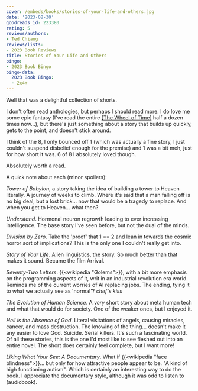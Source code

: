 ```yaml
---
cover: /embeds/books/stories-of-your-life-and-others.jpg
date: '2023-08-30'
goodreads_id: 223380
rating: 5
reviews/authors:
- Ted Chiang
reviews/lists:
- 2023 Book Reviews
title: Stories of Your Life and Others
bingo:
- 2023 Book Bingo
bingo-data:
  2023 Book Bingo:
  - 2x4+
---
```

Well that was a delightful collection of shorts. 

I don't often read anthologies, but perhaps I should read more. I do love me some epic fantasy (I've read the entire [[The Wheel of Time]]() half a dozen times now...), but there's just something about a story that builds up quickly, gets to the point, and doesn't stick around. 

I think of the 8, I only bounced off 1 (which was actually a fine story, I just couldn't suspend disbelief enough for the premise) and 1 was a bit meh, just for how short it was. 6 of 8 I absolutely loved though. 

Absolutely worth a read. 

<!--more-->

A quick note about each (minor spoilers):

*Tower of Babylon*, a story taking the idea of building a tower to Heaven literally. A journey of weeks to climb. Where it's said that a man falling off is no big deal, but a lost brick... now that would be a tragedy to replace. And when you get to Heaven... what then? 

*Understand*. Hormonal neuron regrowth leading to ever increasing intelligence. The base story I've seen before, but not the dual of the minds. 

*Division by Zero*. Take the 'proof' that 1 == 2 and lean in towards the cosmic horror sort of implications? This is the only one I couldn't really get into. 

*Story of Your Life*. Alien linguistics, the story. So much better than that makes it sound. Became the film Arrival. 

*Seventy-Two Letters*. {{<wikipedia "Golems">}}, with a bit more emphasis on the programming aspects of it, writ in an industrial revolution era world. Reminds me of the current worries of AI replacing jobs. The ending, tying it to what we actually see as 'normal'? *chef's kiss*

*The Evolution of Human Science*. A *very* short story about meta human tech and what that would do for society. One of the weaker ones, but I enjoyed it. 

*Hell is the Absence of God*. Literal visitations of angels, causing miracles, cancer, and mass destruction. The knowing of the thing... doesn't make it any easier to love God. Suicide. Serial killers. It's such a fascinating world. Of all these stories, this is the one I'd most like to see fleshed out into an entire novel. The short does certainly feel complete, but I want more!

*Liking What Your See: A Documentary*. What if {{<wikipedia "face blindness">}}... but only for how attractive people appear to be. "A kind of high functioning autism". Which is certainly an interesting way to do the book. I appreciate the documentary style, although it was odd to listen to (audiobook). 

